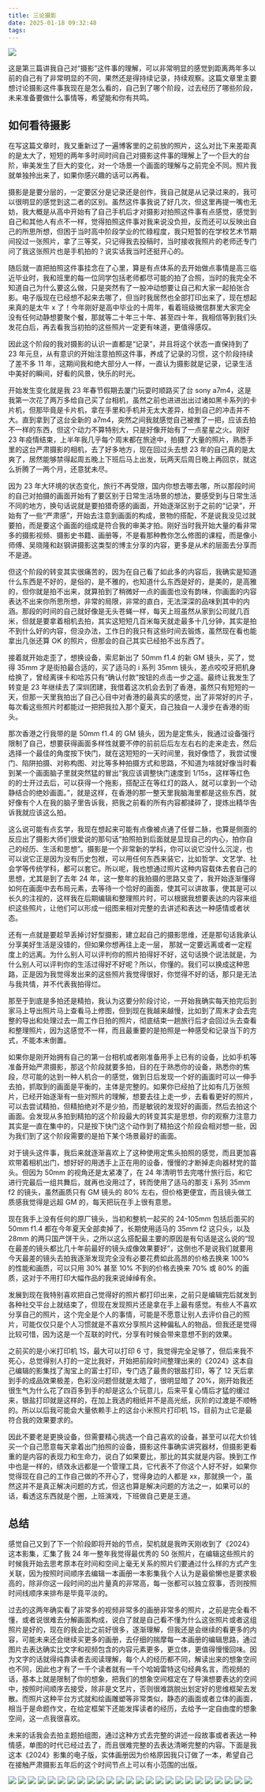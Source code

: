 ```yaml
---
title: 三论摄影
date: 2025-01-18 09:32:48
tags:
---
```


![](/images/2025/blog/photo_cover.jpg)

这是第三篇讲我自己对“摄影”这件事的理解，可以非常明显的感觉到距离两年多以前的自己有了非常明显的不同，果然还是得持续记录，持续观察。这篇文章里主要想讨论摄影这件事我现在是怎么看的，自己到了哪个阶段，过去经历了哪些阶段，未来准备要做什么事情等，希望能和你有共鸣。


## 如何看待摄影
在写这篇文章时，我又重新过了一遍博客里的之前放的照片，这么对比下来差距真的是太大了，短短的两年多时间时间自己对摄影这件事的理解上了一个巨大的台阶，审美发生了巨大的变化，对一个场景一个画面的理解与之前完全不同。照片我就单独拎出来了，如果你感兴趣的话可以再看。

摄影是是要分层的，一定要区分是记录还是创作，我自己就是从记录过来的，我可以很明显的感觉到这二者的区别。虽然这件事我说了好几次，但这里再提一嘴也无妨，我大概是从高中开始有了自己手机后才对摄影对拍照这件事有点感觉，感觉到自己和其他人有点不一样，觉得拍照这件事对我来说没负担，反而还可以反映出自己的所思所想，但困于当时高中阶段学业的忙碌程度，我只短暂的在学校艺术节期间投过一张照片，拿了三等奖，只记得我去投稿时，当时接收我照片的老师还专门问了我这张照片也是手机拍的？说实话我当时还挺开心的。

随后就一直把拍照这件事挂念在了心里，算是有点体系的去开始做点事情是高三临近毕业时，我和班里的每一位同学包括老师都尽可能的拍了合照，当时的我完全不知道自己为什么要这么做，只是突然有了一股冲动想要让自己和大家一起拍张合影。电子版现在已经想不起来去哪了，但当时我居然也全部打印出来了，现在想起来真的是太牛 x 了！今年刚好是高中毕业的十周年，看着班级微信群里大家完全没有任何动静想要聚个餐，那就等二十年三十年、甚至四十年，我相信等到我们头发花白后，再去看我当初拍的这些照片一定更有味道，更值得感叹。

因此这个阶段的我对摄影的认识一直都是“记录”，并且将这个状态一直保持到了 23 年元旦，从有意识的开始注意拍照这件事，养成了记录的习惯，这个阶段持续了差不多 11 年，这期间我和绝大部分人一样，一直认为摄影就是记录，记录生活中美好的瞬间，好看的风景，快乐的时光。

开始发生变化就是我 23 年春节假期去厦门玩耍时顺路买了台 sony a7m4，这是我第一次花了两万多给自己买了台相机，虽然之前也进进出出过诸如黑卡系列的卡片机，但那毕竟是卡片机，拿在手里和手机并无太大差异，给到自己的冲击并不大。直到拿到了这台全新的 a7m4，突然之间我就感觉自己被推了一把，应该去拍不一样的东西，但这个动力不算特别大，只是好像开始有了一点星星之火。刚好 23 年疫情结束，上半年我几乎每个周末都在旅途中，拍摄了大量的照片，熟悉手里的这台严肃摄影的相机，去了好多地方，现在回过头去想 23 年的自己真的是太爽了，居然能够禁得起周五晚上下班后马上出发，玩两天后周日晚上再回京，就这么折腾了一两个月，还意犹未尽。

因为 23 年大环境的状态变化，旅行不再受限，国内你想去哪去哪，所以那段时间的自己对拍摄的画面开始有了要区别于日常生活场景的想法，要感受到与日常生活不同的地方，换句话说就是要拍猎奇感的画面，开始逐渐区别于之前的“记录”，开始有了一些“严肃感”，开始去注意到画面的构成，景物的搭配，不是说我没见过就要拍，而是要这个画面的组成是符合我的审美才拍。刚好当时我开始大量的看非常多的摄影视频、摄影史书籍、画册等，不是看那种教你怎么修图的课程，而是像小师傅、吴晓隆和赵钢讲摄影这类型的博主分享的内容，更多是从术的层面去分享而不是道。

但这个阶段的转变其实很痛苦的，因为在自己看了如此多的内容后，我确实是知道什么东西是不好的，是俗的，是不雅的，也知道什么东西是好的，是美的，是高雅的，但你就是拍不出来，就算拍到了稍微好一点的画面也没有韵味，你画面的内容表达不出来你所思所想，非常的局限，非常的直白，无法深深的品味到其中的内涵。那段的时间的自己就好像是无头苍蝇一样，每天上班虽然从家到公司就几百米，但就是要拿着相机去拍，其实这短短几百米每天就走最多十几分钟，其实是拍不到什么好的内容，但没办法，工作日的我只有这些时间去锻炼，虽然现在看也能拿出几张还算 OK 的照片，但那会的自己其实已经拍不出东西了。

接着就开始走歪了，想换设备，索尼新出了 50mm f1.4 的新 GM 镜头，买了，觉得 35mm 才是街拍最合适的，买了适马的 i 系列 35mm 镜头，差点咬咬牙把机身给换了，曾经离徕卡和哈苏只有“确认付款”按钮的点击一步之遥。最终让我发生了转变是 23 年继续去了深圳团建，我借着这次机会去到了香港，虽然只有短短的一天，但那一天里我拍出了自己心目中对香港的最真实的感觉，出了非常好的片子，每次看这些照片时都能过一把把我拉入那个夏天，自己独自一人漫步在香港的街头。

那次香港之行我带的是 50mm f1.4 的 GM 镜头，因为是定焦头，我通过设备强行限制了自己，想要获得画面多样性就要不停的前前后后左左右右的走来走去，然后选择一个最佳的角度按下快门，就在这短短的一天时间里，我好像悟了，我尝试慢门、陷阱拍摄、对称构图、对比等多种拍摄方式和思路，不知道为啥就好像当时看到某一个画面脑子里就突然猛的冒出“我应该调整快门速度到 1/15s，这样等红色的的士开过去后，可以获得一个拖影，搭配正在等红灯的路人，就可以拿到一个动静结合的绝妙画面。”，就是这样，在香港的那一整天里我脑海里都是这些东西，就好像有个人在我的脑子里告诉我，把我之前看的所有内容都揉碎了，提炼出精华告诉我就应该这么拍。

这么说可能有点玄学，我现在想起来可能有点像被点通了任督二脉，也算是侧面的反应出了摄影大师们很爱说的那句话“拍照拍到后面就是显现自己的内心，拍你自己的经历、生活和思想”。摄影是一个非常新的学科，你可以说它没什么沉淀，也可以说它正是因为没有历史包袱，可以用任何东西来装它，比如哲学、文艺学、社会学等传统学科，都可以套它。所以呢，我也想通过照片这种内容载体去套自己的思想，尤其是到了去年 24 年，这一整年的我拍摄的思路又变了，我开始逐渐懂得如何在画面中去布局元素，去等待一个恰好的画面，使其可以讲故事，使其是可以长久的注视的，这样我在后期编辑和整理照片时，可以根据我想要表达的内容来组织这些照片，让他们可以形成一组图来相对完整的去讲述和表达一种感情或者状态。

还有一点就是要趁早丢掉讨好型摄影，建立起自己的摄影思维，还是那句话我承认分享美好生活是没错的，但如果你想再往上走一层， 那就一定要远离或者一定程度上的远离。为什么别人可以评判你的照片拍得好不好，这句话换个说法就是，为什么别人可以评判你的生活过得好不好呢？所以，你懂的。我们可以换成这种思路，正是因为我觉得发出来的这些照片我觉得很好，你觉得不好的话，那只是无法与我共情，并不代表我拍得烂。

那至于到底是多拍还是精拍，我认为这要分阶段讨论，一开始我确实每天拍完后到家马上导出照片马上查看马上修图，但到现在我越来越慢，比如到了周末才会去完整的导出和处理过去一周工作日拍的照片，彻底结束一趟旅行后才会回过头去查看和整理照片，因为这感觉不一样，而且最重要的是拍照是一种感受和记录当下的方式，不能本末倒置。

如果你是刚开始拥有自己的第一台相机或者刚准备用手上已有的设备，比如手机等准备开始严肃摄影，那这个阶段就要多拍，目的在于熟悉你的设备，熟悉你的焦段，尽可能的达到一种人机合一的感觉，做到日后发现一个好的画面时可以一伸手去拍，抓取到的画面是平衡的，主体是完整的。如果你已经拍了比如有几万张照片，已经开始逐渐有一些对照片的理解，想要去往上走一步，去看看更好的照片，可以去尝试精拍，但精拍绝对不是少拍，而是敏锐的发现好的画面，然后去拍这个画面。会发现从多拍到精拍的这个阶段最大的转变其实是思想，你的观察力注意力其实是一直在集中的，只是按下快门这个动作到了精拍这个阶段会相对想一些，因为我们到了这个阶段需要的是拍下某个场景最好的画面。

对于镜头这件事，我后来就逐渐喜欢上了这种使用定焦头拍照的感觉，而且更加喜欢带着相机出门，想好好的用透手上正在用的设备，慢慢的才断掉走向器材党的苗头。但因为 50mm 的视角还是太紧凑了，在 24 年清明节去完喀什旅行后，和它进行完最后一组共舞后，就再也没用过了，转而使用了适马的那支 i 系列 35mm f2 的镜头，虽然画质只有 GM 镜头的 80% 左右，但价格更便宜，而且镜头做工质感我觉得是远超 GM 的，每天把玩在手上很有意思。

现在我手上没有任何的原厂镜头，当初和整机一起买的 24-105mm 包括后面买的 50mm f1.4 都在今年夏天全部卖掉了，长期使用适马的 35mm f2 这只头，以及 28mm 的两只国产饼干头，之所以这么搭配最主要的原因是有句话是这么说的“现在最差的镜头都比几十年前最好的镜头成像效果要好”，这倒也不是说我们就要用今天最差的镜头去拍我逐渐发现完全没有必要花费如此高昂的价格去换来 100% 的性能和画质，可以只用 30% 甚至 10% 不到的价格去换来 70% 或 80% 的画质，这对于不用打印大幅作品的我来说绰绰有余。

发展到现在我特别喜欢把自己觉得好的照片都打印出来，之前只是编辑完后就发到各种社交平台上就结束了，但现在发现照片还是拿在手上最有感觉。有些人不喜欢分享自己的照片，这个完全是个人的事情，可能是不愿意让别人去评价自己的照片，可能仅仅只是个人习惯就是不喜欢分享照片这种偏私人的物品，但我还是觉得比较可惜，因为这是一个互联的时代，分享有时候会带来意想不到的效果。

之前买的是小米打印机 1S，最大可以打印 6 寸，我觉得完全足够了，但后来我不死心，总觉得别人打的一定比我好，开始把前段时间整理出来的《2024》这本自己编辑的影集找了淘宝上的富士打印，专门选了最贵的银盐打印，等了 12 天后拿到手的成品效果极差，色彩没问题但就是太暗了，很明显暗了 20%，刚开始我还很生气为什么花了四百多到手的却是这么个玩意儿，后来平复心情后才猛的缓过来，银盐打印就是这样的，在加上我选的相纸并不是高光纸，灰阶的过渡是不顺畅的。所以以后我可能会大量依赖手上的这台小米照片打印机 1S，目前为止它是最符合我的效果要求的。

因此不要老是更换设备，但需要精心挑选一个自己喜欢的设备，甚至可以花大价钱买一个自己愿意每天拿着出门拍照的设备，摄影这件事确实讲究器材，但摄影更看重的是内容的表现力和生命力，说白了如果要比，那比的其实就是内容。换到工作中也是一样的，绩效永远都是一个管理工具，它代表不了你这个人好不好，如果你觉得现在自己的工作自己做的不开心了，觉得身边的人都是 xx，那就换一个，虽然这并不是真正解决问题的方式，但这也算是解决问题的方法之一，如果可以的话，看透这东西就是个圈，上班演戏，下班做自己更是王道。


## 总结
感觉自己又到了下一个阶段即将开始的节点，契机就是我昨天刚收到了《2024》这本影集，汇集了我 24 年一整年我觉得最优秀的 50 张照片，在编辑这些照片的时候我开始去思考原本在时间和空间上毫无关系的照片们要通过什么样的方式产生关联，因为按照时间顺序去编辑一本画册一本影集我个人认为是最偷懒也是要求极高的，除非你这一段时间的出片量真的非常高，每一张都可以独立叙事，否则按照时间线顺序来排布是毕竟平淡的。

过去的这两年确实看了非常多的视频非常多的画册非常多的照片，之前是完全看不懂，或者说很难去分解画面构成，说白了就是自己看不懂为什么这张照片或者这组照片是好的，现在的我会比之前好很多，逐渐理解，但我还是会继续的看更多的内容，可能未来还会继续买更多的画册，去仔细的揣摩每一本画册的编辑思路，通过图片去表达确实比文字和视频包含的内容元素更多，更立体，更值得慢慢回味。因为文字的话就得纯靠读者去阅读理解，每个人的经历都不同，解读出来的想象空间也不同，因此也才有了一千个读者就有一千个哈姆雷特这句经典名言，而视频的话，基本上就是限制了你的想象，把我们的想象空间框定在了导演想要表达的空间中，按照时间顺序去接受，除非是文艺片，否则很难跳脱出划定好的思维框架去发散。而照片这种平台方式就和绘画雕塑等非常类似，静态的画面或者立体的画面，相当于是命题作文，在给定框架下还能发挥读者的经历，去给予一定自由度的想象空间，这一点我很喜欢。

未来的话我会去拍主题拍组图，通过这种方式去完整的讲述一段故事或者表达一种情感，单图的时代已经过去了，而且很难完整的去表达清晰完整的内容。下面是我这本《2024》影集的电子版，实体画册因为价格原因我只订做了一本，希望自己在接触严肃摄影五年后的这个时间节点上可以有小范围的出版。

![](/images/2025/blog/photos/1.png)
![](/images/2025/blog/photos/2.png)
![](/images/2025/blog/photos/3.png)
![](/images/2025/blog/photos/4.png)
![](/images/2025/blog/photos/5.png)
![](/images/2025/blog/photos/6.png)
![](/images/2025/blog/photos/7.png)
![](/images/2025/blog/photos/8.png)
![](/images/2025/blog/photos/9.png)
![](/images/2025/blog/photos/10.png)
![](/images/2025/blog/photos/11.png)
![](/images/2025/blog/photos/12.png)
![](/images/2025/blog/photos/13.png)
![](/images/2025/blog/photos/14.png)
![](/images/2025/blog/photos/15.png)
![](/images/2025/blog/photos/16.png)
![](/images/2025/blog/photos/17.png)
![](/images/2025/blog/photos/18.png)
![](/images/2025/blog/photos/19.png)
![](/images/2025/blog/photos/20.png)
![](/images/2025/blog/photos/21.png)
![](/images/2025/blog/photos/22.png)
![](/images/2025/blog/photos/23.png)
![](/images/2025/blog/photos/24.png)
![](/images/2025/blog/photos/25.png)